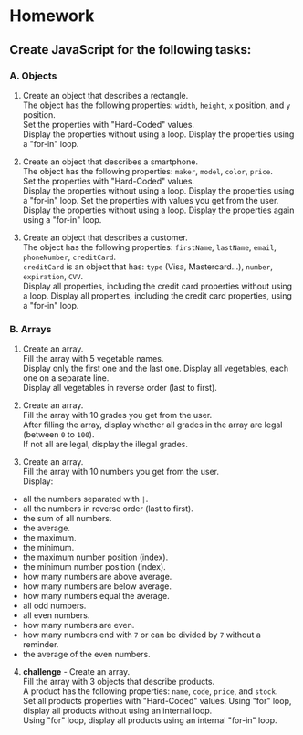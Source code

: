 # Homework

## Create JavaScript for the following tasks:

### A. Objects

1. Create an object that describes a rectangle.  
   The object has the following properties: `width`, `height`, `x` position, and `y` position.  
   Set the properties with "Hard-Coded" values.  
   Display the properties without using a loop.
   Display the properties using a "for-in" loop.

2. Create an object that describes a smartphone.  
   The object has the following properties: `maker`, `model`, `color`, `price`.  
   Set the properties with "Hard-Coded" values.  
   Display the properties without using a loop.
   Display the properties using a "for-in" loop.
   Set the properties with values you get from the user.
   Display the properties without using a loop.
   Display the properties again using a "for-in" loop.

3. Create an object that describes a customer.  
   The object has the following properties: `firstName`, `lastName`, `email`, `phoneNumber`, `creditCard`.  
   `creditCard` is an object that has: `type` (Visa, Mastercard...), `number`, `expiration`, `CVV`.  
   Display all properties, including the credit card properties without using a loop.
   Display all properties, including the credit card properties, using a "for-in" loop.

### B. Arrays

1. Create an array.  
   Fill the array with 5 vegetable names.  
   Display only the first one and the last one.
   Display all vegetables, each one on a separate line.  
   Display all vegetables in reverse order (last to first).

2. Create an array.  
   Fill the array with 10 grades you get from the user.  
   After filling the array, display whether all grades in the array are legal (between `0` to `100`).  
   If not all are legal, display the illegal grades.

3. Create an array.  
   Fill the array with 10 numbers you get from the user.  
   Display:

- all the numbers separated with `|`.
- all the numbers in reverse order (last to first).
- the sum of all numbers.
- the average.
- the maximum.
- the minimum.
- the maximum number position (index).
- the minimum number position (index).
- how many numbers are above average.
- how many numbers are below average.
- how many numbers equal the average.
- all odd numbers.
- all even numbers.
- how many numbers are even.
- how many numbers end with `7` or can be divided by `7` without a reminder.
- the average of the even numbers.

4. **challenge** - Create an array.  
   Fill the array with 3 objects that describe products.  
   A product has the following properties: `name`, `code`, `price`, and `stock`.  
   Set all products properties with "Hard-Coded" values.
   Using "for" loop, display all products without using an internal loop.  
   Using "for" loop, display all products using an internal "for-in" loop.
